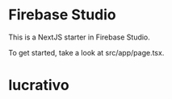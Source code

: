 # Firebase Studio

This is a NextJS starter in Firebase Studio.

To get started, take a look at src/app/page.tsx.
# lucrativo
